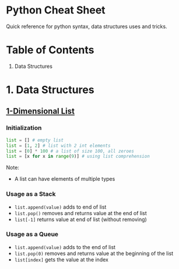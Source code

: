 # Python Cheat Sheet
Quick reference for python syntax, data structures uses and tricks.

# Table of Contents
  1. Data Structures
  
# 1. Data Structures

## [1-Dimensional List](https://docs.python.org/3/tutorial/datastructures.html)

### Initialization

```python
list = [] # empty list
list = [1, 2] # list with 2 int elements
list = [0] * 100 # a list of size 100, all zeroes
list = [x for x in range(9)] # using list comprehension
```
Note:
  - A list can have elements of multiple types
  
### Usage as a Stack
  - `list.append(value)` adds to end of list
  - `list.pop()` removes and returns value at the end of list
  - `list[-1]` returns value at end of list (without removing)
  
### Usage as a Queue
  - `list.append(value)` adds to the end of list
  - `list.pop(0)` removes and returns value at the beginning of the list
  - `list[index]` gets the value at the index
